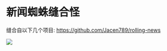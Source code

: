 # 新闻蜘蛛缝合怪

缝合自以下几个项目:
https://github.com/Jacen789/rolling-news



![](/Users/helloword/Anmingyu/NewsStiches/stiches.png)